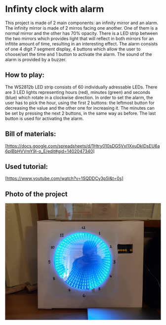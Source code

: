 # Infinty clock with alarm

This project is made of 2 main components: an infinity mirror and an alarm.
The infinity mirror is made of 2 mirros facing one another. One of them is a normal mirror and the other has 70% opacity. There is a LED strip between the two mirrors which provides light that will reflect in both mirrors for an infitite amount of time, resulting in an interesting effect. The alarm consists of one 4 digit 7 segment display, 4 buttons which allow the user to choose/set the time and 1 button to activate the alarm. The sound of the alarm is provided by a buzzer.   

## How to play: 
The WS2812b LED strip consists of 60 individually adressable LEDs. There are 3 LED lights representing hours (red), minutes (green) and seconds (blue) which rotate in a clockwise direction. In order to set the alarm, the user has to pick the hour, using the first 2 buttons: the leftmost button for decreasing the value and the other one for increasing it. The minutes can be set by pressing the next 2 buttons, in the same way as before. The last button is used for activating the alarm. 

## Bill of materials:
[https://docs.google.com/spreadsheets/d/1Htry010sDG5Vxl1XxuDkIDsEU6a6pIBbHVVmY9l-o_E/edit#gid=1402047340]
 
 ## Used tutorial:
 [https://www.youtube.com/watch?v=1SQDDCy3p5I&t=0s]
 
 
 
 ## Photo of the project
 ![](Clock.jpeg)
 

